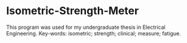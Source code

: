 # Isometric-Strength-Meter
This program was used for my undergraduate thesis in Electrical Engineering.
Key-words: isometric; strength; clinical; measure; fatigue.
